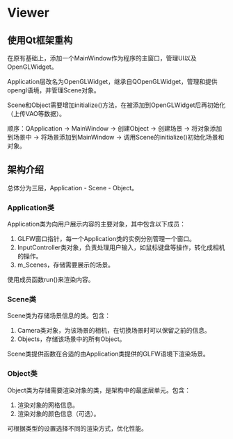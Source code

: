 # Viewer

## 使用Qt框架重构

在原有基础上，添加一个MainWindow作为程序的主窗口，管理UI以及OpenGLWidget。

Application层改名为OpenGLWidget，继承自QOpenGLWidget，管理和提供opengl语境，并管理Scene对象。

Scene和Object需要增加initialize()方法，在被添加到OpenGLWidget后再初始化（上传VAO等数据）。

顺序：QApplication -> MainWindow -> 创建Object -> 创建场景 -> 将对象添加到场景中 -> 将场景添加到MainWindow -> 调用Scene的initialize()初始化场景和对象。







## 架构介绍

总体分为三层，Application - Scene - Object。

### Application类

Application类为向用户展示内容的主要对象，其中包含以下成员：

1. GLFW窗口指针，每一个Application类的实例分别管理一个窗口。
2. InputController类对象，负责处理用户输入，如鼠标键盘等操作，转化成相机的操作。
3. m_Scenes，存储需要展示的场景。

使用成员函数run()来渲染内容。

### Scene类

Scene类为存储场景信息的类。包含：

1. Camera类对象，为该场景的相机，在切换场景时可以保留之前的信息。
2. Objects，存储该场景中的所有Object。

Scene类提供函数在合适的由Application类提供的GLFW语境下渲染场景。

### Object类

Object类为存储需要渲染对象的类，是架构中的最底层单元。包含：

1. 渲染对象的网格信息。
2. 渲染对象的颜色信息（可选）。

可根据类型的设置选择不同的渲染方式，优化性能。
